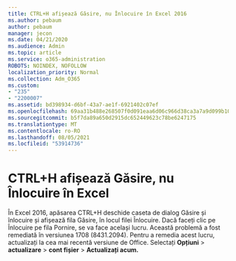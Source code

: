 ```yaml
---
title: CTRL+H afișează Găsire, nu Înlocuire în Excel 2016
ms.author: pebaum
author: pebaum
manager: jecon
ms.date: 04/21/2020
ms.audience: Admin
ms.topic: article
ms.service: o365-administration
ROBOTS: NOINDEX, NOFOLLOW
localization_priority: Normal
ms.collection: Adm_O365
ms.custom:
- "235"
- "2200007"
ms.assetid: bd398934-d6bf-43a7-ae1f-6921402c07ef
ms.openlocfilehash: 69aa31b488e268507f0d091eaa6d06c966d38ca3a7a9d099b10886e1954b956b
ms.sourcegitcommit: b5f7da89a650d2915dc652449623c78be6247175
ms.translationtype: MT
ms.contentlocale: ro-RO
ms.lasthandoff: 08/05/2021
ms.locfileid: "53914736"
---
```

# <a name="ctrlh-shows-find-not-replace-in-excel"></a>CTRL+H afișează Găsire, nu Înlocuire în Excel

În Excel 2016, apăsarea CTRL+H deschide caseta de dialog Găsire și înlocuire și afișează fila Găsire, în locul filei Înlocuire. Dacă faceți clic pe Înlocuire pe fila Pornire, se va face același lucru. Această problemă a fost remediată în versiunea 1708 (8431.2094). Pentru a remedia acest lucru, actualizați la cea mai recentă versiune de Office. Selectați **Opțiuni** \> **actualizare** \> **cont fișier** \> **Actualizați acum.**
  